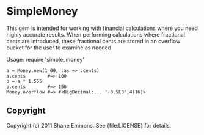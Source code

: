 SimpleMoney
===========

This gem is intended for working with financial calculations where you need
highly accurate results. When performing calculations where fractional cents
are introduced, these fractional cents are stored in an overflow bucket for the
user to examine as needed.

Usage:
    require 'simple_money'

    a = Money.new(1_00, :as => :cents)
    a.cents        #=> 100
    b = a * 1.555
    b.cents        #=> 156
    Money.overflow #=> #<BigDecimal:... '-0.5E0',4(16)>

Copyright
---------

Copyright (c) 2011 Shane Emmons. See {file:LICENSE} for details.
